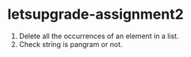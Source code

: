 # letsupgrade-assignment2
1. Delete all the occurrences of an element in a list. 
2. Check string is pangram or not.
